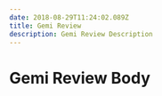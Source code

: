 ```yaml
---
date: 2018-08-29T11:24:02.089Z
title: Gemi Review
description: Gemi Review Description
---
```

# Gemi Review Body
